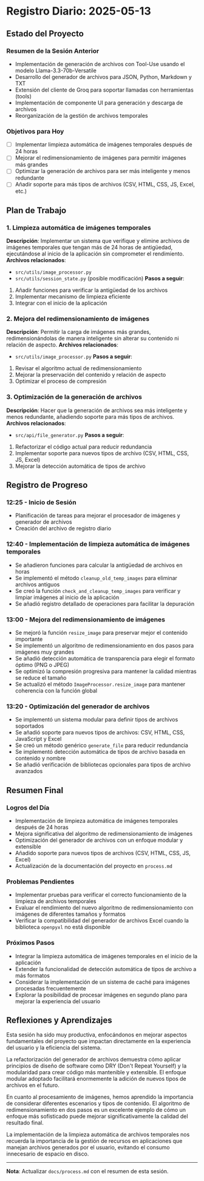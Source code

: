 # Registro Diario: 2025-05-13

## Estado del Proyecto

### Resumen de la Sesión Anterior
- Implementación de generación de archivos con Tool-Use usando el modelo Llama-3.3-70b-Versatile
- Desarrollo del generador de archivos para JSON, Python, Markdown y TXT
- Extensión del cliente de Groq para soportar llamadas con herramientas (tools)
- Implementación de componente UI para generación y descarga de archivos
- Reorganización de la gestión de archivos temporales

### Objetivos para Hoy
- [ ] Implementar limpieza automática de imágenes temporales después de 24 horas
- [ ] Mejorar el redimensionamiento de imágenes para permitir imágenes más grandes
- [ ] Optimizar la generación de archivos para ser más inteligente y menos redundante
- [ ] Añadir soporte para más tipos de archivos (CSV, HTML, CSS, JS, Excel, etc.)

## Plan de Trabajo

### 1. Limpieza automática de imágenes temporales
**Descripción**: Implementar un sistema que verifique y elimine archivos de imágenes temporales que tengan más de 24 horas de antigüedad, ejecutándose al inicio de la aplicación sin comprometer el rendimiento.
**Archivos relacionados**: 
- `src/utils/image_processor.py`
- `src/utils/session_state.py` (posible modificación)
**Pasos a seguir**:
1. Añadir funciones para verificar la antigüedad de los archivos
2. Implementar mecanismo de limpieza eficiente
3. Integrar con el inicio de la aplicación

### 2. Mejora del redimensionamiento de imágenes
**Descripción**: Permitir la carga de imágenes más grandes, redimensionándolas de manera inteligente sin alterar su contenido ni relación de aspecto.
**Archivos relacionados**: 
- `src/utils/image_processor.py`
**Pasos a seguir**:
1. Revisar el algoritmo actual de redimensionamiento
2. Mejorar la preservación del contenido y relación de aspecto
3. Optimizar el proceso de compresión

### 3. Optimización de la generación de archivos
**Descripción**: Hacer que la generación de archivos sea más inteligente y menos redundante, añadiendo soporte para más tipos de archivos.
**Archivos relacionados**: 
- `src/api/file_generator.py`
**Pasos a seguir**:
1. Refactorizar el código actual para reducir redundancia
2. Implementar soporte para nuevos tipos de archivo (CSV, HTML, CSS, JS, Excel)
3. Mejorar la detección automática de tipos de archivo

## Registro de Progreso

### 12:25 - Inicio de Sesión
- Planificación de tareas para mejorar el procesador de imágenes y generador de archivos
- Creación del archivo de registro diario

### 12:40 - Implementación de limpieza automática de imágenes temporales
- Se añadieron funciones para calcular la antigüedad de archivos en horas
- Se implementó el método `cleanup_old_temp_images` para eliminar archivos antiguos
- Se creó la función `check_and_cleanup_temp_images` para verificar y limpiar imágenes al inicio de la aplicación
- Se añadió registro detallado de operaciones para facilitar la depuración

### 13:00 - Mejora del redimensionamiento de imágenes
- Se mejoró la función `resize_image` para preservar mejor el contenido importante
- Se implementó un algoritmo de redimensionamiento en dos pasos para imágenes muy grandes
- Se añadió detección automática de transparencia para elegir el formato óptimo (PNG o JPEG)
- Se optimizó la compresión progresiva para mantener la calidad mientras se reduce el tamaño
- Se actualizó el método `ImageProcessor.resize_image` para mantener coherencia con la función global

### 13:20 - Optimización del generador de archivos
- Se implementó un sistema modular para definir tipos de archivos soportados
- Se añadió soporte para nuevos tipos de archivos: CSV, HTML, CSS, JavaScript y Excel
- Se creó un método genérico `generate_file` para reducir redundancia
- Se implementó detección automática de tipos de archivo basada en contenido y nombre
- Se añadió verificación de bibliotecas opcionales para tipos de archivo avanzados

## Resumen Final

### Logros del Día
- Implementación de limpieza automática de imágenes temporales después de 24 horas
- Mejora significativa del algoritmo de redimensionamiento de imágenes
- Optimización del generador de archivos con un enfoque modular y extensible
- Añadido soporte para nuevos tipos de archivos (CSV, HTML, CSS, JS, Excel)
- Actualización de la documentación del proyecto en `process.md`

### Problemas Pendientes
- Implementar pruebas para verificar el correcto funcionamiento de la limpieza de archivos temporales
- Evaluar el rendimiento del nuevo algoritmo de redimensionamiento con imágenes de diferentes tamaños y formatos
- Verificar la compatibilidad del generador de archivos Excel cuando la biblioteca `openpyxl` no está disponible

### Próximos Pasos
- Integrar la limpieza automática de imágenes temporales en el inicio de la aplicación
- Extender la funcionalidad de detección automática de tipos de archivo a más formatos
- Considerar la implementación de un sistema de caché para imágenes procesadas frecuentemente
- Explorar la posibilidad de procesar imágenes en segundo plano para mejorar la experiencia del usuario

## Reflexiones y Aprendizajes
Esta sesión ha sido muy productiva, enfocándonos en mejorar aspectos fundamentales del proyecto que impactan directamente en la experiencia del usuario y la eficiencia del sistema. 

La refactorización del generador de archivos demuestra cómo aplicar principios de diseño de software como DRY (Don't Repeat Yourself) y la modularidad para crear código más mantenible y extensible. El enfoque modular adoptado facilitará enormemente la adición de nuevos tipos de archivos en el futuro.

En cuanto al procesamiento de imágenes, hemos aprendido la importancia de considerar diferentes escenarios y tipos de contenido. El algoritmo de redimensionamiento en dos pasos es un excelente ejemplo de cómo un enfoque más sofisticado puede mejorar significativamente la calidad del resultado final.

La implementación de la limpieza automática de archivos temporales nos recuerda la importancia de la gestión de recursos en aplicaciones que manejan archivos generados por el usuario, evitando el consumo innecesario de espacio en disco.

---

**Nota**: Actualizar `docs/process.md` con el resumen de esta sesión.
